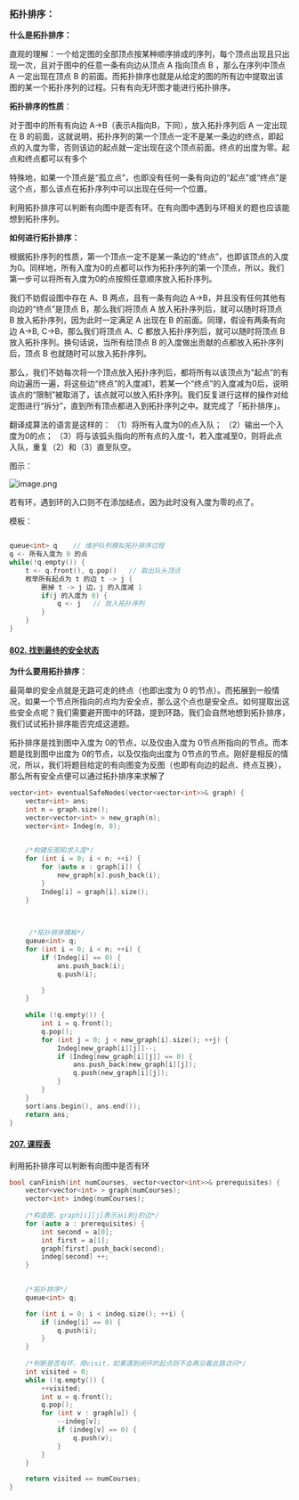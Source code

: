 ### 拓扑排序：



**什么是拓扑排序：**

直观的理解：一个给定图的全部顶点按某种顺序排成的序列，每个顶点出现且只出现一次，且对于图中的任意一条有向边从顶点 A 指向顶点 B ，那么在序列中顶点 A 一定出现在顶点 B 的前面。而拓扑排序也就是从给定的图的所有边中提取出该图的某一个拓扑序列的过程。只有有向无环图才能进行拓扑排序。



**拓扑排序的性质**：

对于图中的所有有向边 A->B（表示A指向B，下同），放入拓扑序列后 A 一定出现在 B 的前面，这就说明，拓扑序列的第一个顶点一定不是某一条边的终点，即起点的入度为零，否则该边的起点就一定出现在这个顶点前面。终点的出度为零。起点和终点都可以有多个



特殊地，如果一个顶点是“孤立点”，也即没有任何一条有向边的“起点”或“终点”是这个点，那么该点在拓扑序列中可以出现在任何一个位置。



利用拓扑排序可以判断有向图中是否有环。在有向图中遇到与环相关的题也应该能想到拓扑序列。





**如何进行拓扑排序：**

根据拓扑序列的性质，第一个顶点一定不是某一条边的“终点”，也即该顶点的入度为0。同样地，所有入度为0的点都可以作为拓扑序列的第一个顶点，所以，我们第一步可以将所有入度为0的点按照任意顺序放入拓扑序列。

我们不妨假设图中存在 A、B 两点，且有一条有向边 A->B，并且没有任何其他有向边的“终点”是顶点 B，那么我们将顶点 A 放入拓扑序列后，就可以随时将顶点 B 放入拓扑序列，因为此时一定满足 A 出现在 B 的前面。同理，假设有两条有向边 A->B, C->B，那么我们将顶点 A、C 都放入拓扑序列后，就可以随时将顶点 B 放入拓扑序列。换句话说，当所有给顶点 B 的入度做出贡献的点都放入拓扑序列后，顶点 B 也就随时可以放入拓扑序列。

那么，我们不妨每次将一个顶点放入拓扑序列后，都将所有以该顶点为“起点”的有向边遍历一遍，将这些边“终点”的入度减1，若某一个“终点”的入度减为0后，说明该点的“限制”被取消了，该点就可以放入拓扑序列。我们反复进行这样的操作对给定图进行“拆分”，直到所有顶点都进入到拓扑序列之中。就完成了「拓扑排序」。

翻译成算法的语言是这样的：
（1）将所有入度为0的点入队；
（2）输出一个入度为0的点；
（3）将与该弧头指向的所有点的入度-1，若入度减至0，则将此点入队，重复（2）和（3）直至队空。



图示：

![image.png](https://pic.leetcode-cn.com/1628131413-cBxYNw-image.png)



若有环，遇到环的入口则不在添加结点，因为此时没有入度为零的点了。



模板：



```c++

queue<int> q    // 维护队列模拟拓扑排序过程
q <- 所有入度为 0 的点
while(!q.empty()) {
    t <- q.front(), q.pop()   // 取出队头顶点
    枚举所有起点为 t 的边 t -> j {
        删掉 t -> j 边，j 的入度减 1
        if(j 的入度为 0) {
            q <- j   // 放入拓扑序列
        }
    }
}
```









#### [802. 找到最终的安全状态](https://leetcode-cn.com/problems/find-eventual-safe-states/)

**为什么要用拓扑排序**：

最简单的安全点就是无路可走的终点（也即出度为 0 的节点）。而拓展到一般情况，如果一个节点所指向的点均为安全点，那么这个点也是安全点。如何提取出这些安全点呢？我们需要避开图中的环路，提到环路，我们会自然地想到拓扑排序，我们试试拓扑排序能否完成这道题。



拓扑排序是找到图中入度为 0的节点，以及仅由入度为 0节点所指向的节点。而本题是找到图中出度为 0的节点，以及仅指向出度为 0节点的节点。刚好是相反的情况，所以，我们将题目给定的有向图变为反图（也即有向边的起点、终点互换），那么所有安全点便可以通过拓扑排序来求解了





```c++
vector<int> eventualSafeNodes(vector<vector<int>>& graph) {
	vector<int> ans;
	int n = graph.size();
	vector<vector<int> > new_graph(n);
    vector<int> Indeg(n, 0);

    
    /*构建反图和求入度*/
	for (int i = 0; i < n; ++i) {
		for (auto x : graph[i]) {
			new_graph[x].push_back(i);
		}
		Indeg[i] = graph[i].size();
	}

    
    
     /*拓扑排序模板*/
	queue<int> q;
	for (int i = 0; i < n; ++i) {
		if (Indeg[i] == 0) {
			ans.push_back(i);
			q.push(i);

		}
	}
    
	while (!q.empty()) {
		int i = q.front();
		q.pop();
		for (int j = 0; j < new_graph[i].size(); ++j) {
			Indeg[new_graph[i][j]]--;
			if (Indeg[new_graph[i][j]] == 0) {
				ans.push_back(new_graph[i][j]);
				q.push(new_graph[i][j]);
			}
		}
	}
	sort(ans.begin(), ans.end());
	return ans;
}
```







#### [207. 课程表](https://leetcode-cn.com/problems/course-schedule/)

利用拓扑排序可以判断有向图中是否有环

```c++
bool canFinish(int numCourses, vector<vector<int>>& prerequisites) {
	vector<vector<int> > graph(numCourses);
	vector<int> indeg(numCourses);
    
    /*构造图，graph[i][j]表示从i到j的边*/
	for (auto a : prerequisites) {
		int second = a[0];
		int first = a[1];
		graph[first].push_back(second);
		indeg[second] ++;
	}

    
    /*拓扑排序*/
	queue<int> q;

	for (int i = 0; i < indeg.size(); ++i) {
		if (indeg[i] == 0) {
			q.push(i);
		}
	}
    
    /*判断是否有环，用visit，如果遇到闭环的起点则不会再沿着此路访问*/
	int visited = 0;
	while (!q.empty()) {
		++visited;
		int u = q.front();
		q.pop();
		for (int v : graph[u]) {
			--indeg[v];
			if (indeg[v] == 0) {
				q.push(v);
			}
		}
	}

	return visited == numCourses;
}

```

